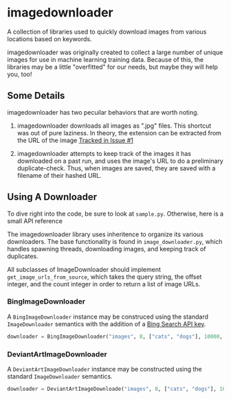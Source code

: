 imagedownloader
===============
A collection of libraries used to quickly download images from various locations
based on keywords.

imagedownloader was originally created to collect a large number of unique
images for use in machine learning training data. Because of this, the libraries
may be a little "overfitted" for our needs, but maybe they will help you, too!


Some Details
------------
imagedownloader has two pecuilar behaviors that are worth noting.

1. imagedownloader downloads all images as ".jpg" files. This shortcut was out
   of pure laziness. In theory, the extension can be extracted from the URL of
   the image [Tracked in Issue #1](https://github.com/brandonio21/imagedownloader/issues/1)

2. imagedownloader attempts to keep track of the images it has downloaded on a
   past run, and uses the image's URL to do a preliminary duplicate-check. Thus,
   when images are saved, they are saved with a filename of their hashed URL.


Using A Downloader
------------------
To dive right into the code, be sure to look at `sample.py`. Otherwise, here is
a small API reference

The imagedownloader library uses inheritence to organize its various downloaders.
The base functionality is found in `image_downloader.py`, which handles
spawning threads, downloading images, and keeping track of duplicates. 

All subclasses of ImageDownloader should implement `get_image_urls_from_source`,
which takes the query string, the offset integer, and the count integer in order
to return a list of image URLs.


### BingImageDownloader ###
A `BingImageDownloader` instance may be construced using the standard 
`ImageDownloader` semantics with the addition of a 
[Bing Search API key](https://www.microsoft.com/cognitive-services/en-us/bing-image-search-api).


```python
downloader = BingImageDownloader("images", 8, ["cats", "dogs"], 10000, apiKey)
```


### DeviantArtImageDownloader ###
A `DeviantArtImageDownloader` instance may be constructed using the standard
`ImageDownloader` semantics.


```python
downloader = DeviantArtImageDownloade("images", 8, ["cats", "dogs"], 10000)
```
